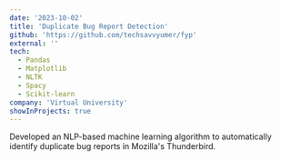 ```yaml
---
date: '2023-10-02'
title: 'Duplicate Bug Report Detection'
github: 'https://github.com/techsavvyumer/fyp'
external: ''
tech:
  - Pandas
  - Matplotlib
  - NLTK
  - Spacy
  - Scikit-learn
company: 'Virtual University'
showInProjects: true
---
```

Developed an NLP-based machine learning algorithm to automatically identify duplicate bug reports in Mozilla's Thunderbird.
